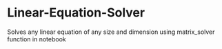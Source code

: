 # Linear-Equation-Solver
Solves any linear equation of any size and dimension using matrix_solver function in notebook
